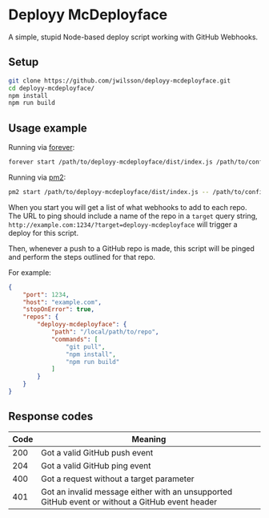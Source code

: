 # Deployy McDeployface

A simple, stupid Node-based deploy script working with GitHub Webhooks.

## Setup

```bash
git clone https://github.com/jwilsson/deployy-mcdeployface.git
cd deployy-mcdeployface/
npm install
npm run build
```

## Usage example
Running via [forever](https://github.com/foreverjs/forever):

```bash
forever start /path/to/deployy-mcdeployface/dist/index.js /path/to/config.json
```

Running via [pm2](http://pm2.keymetrics.io/):

```bash
pm2 start /path/to/deployy-mcdeployface/dist/index.js -- /path/to/config.json
```

When you start you will get a list of what webhooks to add to each repo.  
The URL to ping should include a name of the repo in a `target` query string, `http://example.com:1234/?target=deployy-mcdeployface` will trigger a deploy for this script.

Then, whenever a push to a GitHub repo is made, this script will be pinged and perform the steps outlined for that repo.

For example:

```json
{
    "port": 1234,
    "host": "example.com",
    "stopOnError": true,
    "repos": {
        "deployy-mcdeployface": {
            "path": "/local/path/to/repo",
            "commands": [
                "git pull",
                "npm install",
                "npm run build"
            ]
        }
    }
}
```

## Response codes

| Code | Meaning                                                                                         |
|------|-------------------------------------------------------------------------------------------------|
| 200  | Got a valid GitHub push event                                                                   |
| 204  | Got a valid GitHub ping event                                                                   |
| 400  | Got a request without a target parameter                                                        |
| 401  | Got an invalid message either with an unsupported GitHub event or without a GitHub event header |
